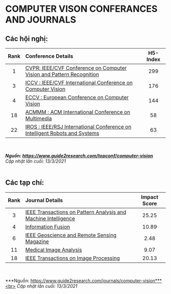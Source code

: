 # COMPUTER VISON CONFERANCES AND JOURNALS
## Các hội nghị:


|Rank|Conference Details                                                        |H5-Index|
|:--:|:-------------------------------------------------------------------------|:------:|
|1   |[CVPR: IEEE/CVF Conference on Computer Vision and Pattern Recognition](https://www.guide2research.com/conference/cvpr-2021-ieeecvf-conference-on-computer-vision-and-pattern-recognition)        |299     |
|3   |[ICCV : IEEE/CVF International Conference on Computer Vision](https://www.guide2research.com/conference/iccv-2021-ieeecvf-international-conference-on-computer-vision)                  |176     |
|4   |[ECCV : European Conference on Computer Vision](https://www.guide2research.com/conference/eccv-2021-european-conference-on-computer-vision)                               |144     |
|18  |[ACMMM : ACM International Conference on Multimedia](https://www.guide2research.com/conference/acmmm-2021-acm-international-conference-on-multimedia)                          |58      |
|22  |[IROS : IEEE/RSJ International Conference on Intelligent Robots and Systems](https://www.guide2research.com/conference/iros-2021-ieeersj-international-conference-on-intelligent-robots-and-systems)   |63      |

<br>

***Nguồn: https://www.guide2research.com/topconf/computer-vision*** <br>
*Cập nhật lần cuối: 13/3/2021* <br>
<br>

## Các tạp chí:

|Rank|Journal Details                                                    |Impact Score|
|:--:|:------------------------------------------------------------------|:----------:|
|3   |[IEEE Transactions on Pattern Analysis and Machine Intelligence](https://www.guide2research.com/journal/ieee-transactions-on-pattern-analysis-and-machine-intelligence)     |25.25       |
|4   |[Information Fusion](https://www.guide2research.com/journal/information-fusion) |10.89       |
|6   |[IEEE Geoscience and Remote Sensing Magazine](https://www.guide2research.com/journal/ieee-geoscience-and-remote-sensing-magazine)                        |2.48        |
|11  |[Medical Image Analysis](https://www.guide2research.com/journal/medical-image-analysis)   |9.07        |
|18  |[IEEE Transactions on Image Processing](https://www.guide2research.com/journal/ieee-transactions-on-image-processing)                              |20.13       |

<br>

***Nguồn: https://www.guide2research.com/journals/computer-vision***<br>
*Cập nhật lần cuối: 13/3/2021*<br>







 